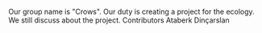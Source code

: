 Our group name is "Crows". Our duty is creating a project for the ecology. We still discuss about the project.
Contributors
  Ataberk Dinçarslan
